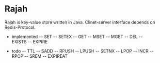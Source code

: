 Rajah
======

Rajah is key-value store written in Java. Clinet-server interface depends on Redis-Protocol.
- implemented
-- SET
-- SETEX
-- GET
-- MSET
-- MGET
-- DEL
-- EXISTS
-- EXPIRE

- todo
-- TTL
-- SADD
-- RPUSH
-- LPUSH
-- SETNX
-- LPOP
-- INCR
-- RPOP
-- SREM
-- EXPIREAT
